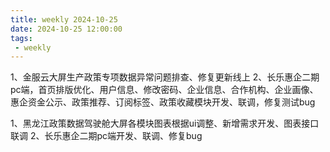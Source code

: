```yaml
---
title: weekly 2024-10-25
date: 2024-10-25 12:00:00
tags:
 - weekly
---
```


1、金服云大屏生产政策专项数据异常问题排查、修复更新线上
2、长乐惠企二期pc端，首页排版优化、用户信息、修改密码、企业信息、合作机构、企业画像、惠企资金公示、政策推荐、订阅标签、政策收藏模块开发、联调，修复测试bug

1、黑龙江政策数据驾驶舱大屏各模块图表根据ui调整、新增需求开发、图表接口联调
2、长乐惠企二期pc端开发、联调、修复bug
